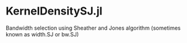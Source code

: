 # KernelDensitySJ.jl
Bandwidth selection using Sheather and Jones algorithm (sometimes known as width.SJ or bw.SJ)

